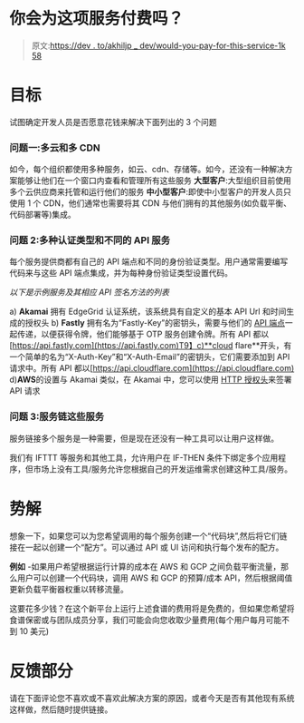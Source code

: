 # 你会为这项服务付费吗？

> 原文:[https://dev . to/akhiljp _ dev/would-you-pay-for-this-service-1k 58](https://dev.to/akhiljp_dev/would-you-pay-for-this-service-1k58)

# [](#objective)目标

试图确定开发人员是否愿意花钱来解决下面列出的 3 个问题

### [](#problem-1-multicloud-and-multicdn)问题一:多云和多 CDN

如今，每个组织都使用多种服务，如云、cdn、存储等。如今，还没有一种解决方案能够让他们在一个窗口内查看和管理所有这些服务
**大型客户**:大型组织目前使用多个云供应商来托管和运行他们的服务
**中小型客户**:即使中小型客户的开发人员只使用 1 个 CDN，他们通常也需要将其 CDN 与他们拥有的其他服务(如负载平衡、代码部署等)集成。

### [](#problem-2-multiple-authentication-types-and-different-api-services)问题 2:多种认证类型和不同的 API 服务

每个服务提供商都有自己的 API 端点和不同的身份验证类型。用户通常需要编写代码来与这些 API 端点集成，并为每种身份验证类型设置代码。

*以下是示例服务及其相应 API 签名方法的列表*

a) **Akamai** 拥有 EdgeGrid 认证系统，该系统具有自定义的基本 API Url 和时间生成的授权头
b) **Fastly** 拥有名为“Fastly-Key”的密钥头，需要与他们的 [API 端点](https://docs.fastly.com/api/)一起传递，以便获得令牌，他们能够基于 OTP 服务创建令牌。所有 API 都以[https://api.fastly.com](https://api.fastly.com)T9】c)**cloud flare**开头，有一个简单的名为“X-Auth-Key”和“X-Auth-Email”的密钥头，它们需要添加到 API 请求中。所有 API 都以[https://api.cloudflare.com](https://api.cloudflare.com)
d)**AWS**的设置与 Akamai 类似，在 Akamai 中，您可以使用 [HTTP 授权头](https://docs.aws.amazon.com/general/latest/gr/signing_aws_api_requests.html)来签署 API 请求

### [](#problem-3-service-chaining-these-services)问题 3:服务链这些服务

服务链接多个服务是一种需要，但是现在还没有一种工具可以让用户这样做。

我们有 IFTTT 等服务和其他工具，允许用户在 IF-THEN 条件下绑定多个应用程序，但市场上没有工具/服务允许您根据自己的开发运维需求创建这种工具/服务。

# [](#potential-solution)势解

想象一下，如果您可以为您希望调用的每个服务创建一个“代码块”,然后将它们链接在一起以创建一个“配方”。可以通过 API 或 UI 访问和执行每个发布的配方。

**例如** -如果用户希望根据运行计算的成本在 AWS 和 GCP 之间负载平衡流量，那么用户可以创建一个代码块，调用 AWS 和 GCP 的预算/成本 API，然后根据阈值更新负载平衡器权重以转移流量。

这要花多少钱？在这个新平台上运行上述食谱的费用将是免费的，但如果您希望将食谱保密或与团队成员分享，我们可能会向您收取少量费用(每个用户每月可能不到 10 美元)

# [](#feedback-section)反馈部分

请在下面评论您不喜欢或不喜欢此解决方案的原因，或者今天是否有其他现有系统这样做，然后随时提供链接。